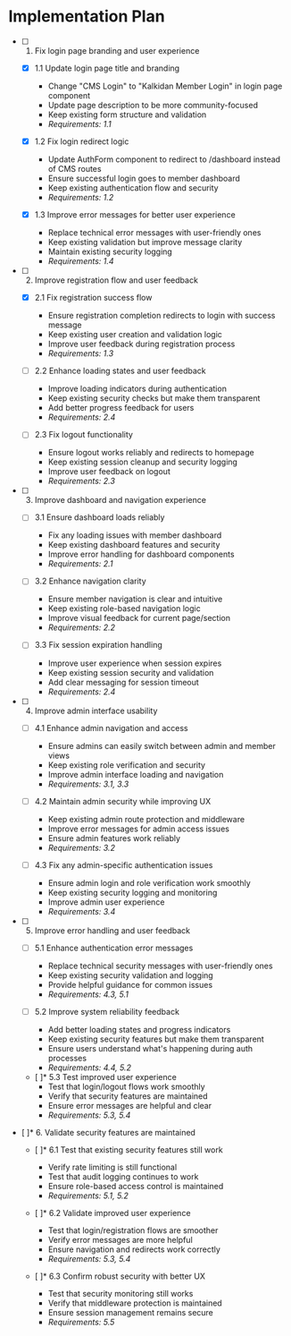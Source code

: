 # Implementation Plan

- [ ] 1. Fix login page branding and user experience

  - [x] 1.1 Update login page title and branding


    - Change "CMS Login" to "Kalkidan Member Login" in login page component
    - Update page description to be more community-focused
    - Keep existing form structure and validation
    - _Requirements: 1.1_
  
  - [x] 1.2 Fix login redirect logic


    - Update AuthForm component to redirect to /dashboard instead of CMS routes
    - Ensure successful login goes to member dashboard
    - Keep existing authentication flow and security
    - _Requirements: 1.2_
  
  - [x] 1.3 Improve error messages for better user experience

    - Replace technical error messages with user-friendly ones
    - Keep existing validation but improve message clarity
    - Maintain existing security logging
    - _Requirements: 1.4_

- [ ] 2. Improve registration flow and user feedback

  - [x] 2.1 Fix registration success flow

    - Ensure registration completion redirects to login with success message
    - Keep existing user creation and validation logic
    - Improve user feedback during registration process
    - _Requirements: 1.3_
  
  - [ ] 2.2 Enhance loading states and user feedback


    - Improve loading indicators during authentication
    - Keep existing security checks but make them transparent
    - Add better progress feedback for users
    - _Requirements: 2.4_
  
  - [ ] 2.3 Fix logout functionality
    - Ensure logout works reliably and redirects to homepage
    - Keep existing session cleanup and security logging
    - Improve user feedback on logout
    - _Requirements: 2.3_

- [ ] 3. Improve dashboard and navigation experience

  - [ ] 3.1 Ensure dashboard loads reliably
    - Fix any loading issues with member dashboard
    - Keep existing dashboard features and security
    - Improve error handling for dashboard components
    - _Requirements: 2.1_
  
  - [ ] 3.2 Enhance navigation clarity
    - Ensure member navigation is clear and intuitive
    - Keep existing role-based navigation logic
    - Improve visual feedback for current page/section
    - _Requirements: 2.2_
  
  - [ ] 3.3 Fix session expiration handling
    - Improve user experience when session expires
    - Keep existing session security and validation
    - Add clear messaging for session timeout
    - _Requirements: 2.4_

- [ ] 4. Improve admin interface usability

  - [ ] 4.1 Enhance admin navigation and access
    - Ensure admins can easily switch between admin and member views
    - Keep existing role verification and security
    - Improve admin interface loading and navigation
    - _Requirements: 3.1, 3.3_
  
  - [ ] 4.2 Maintain admin security while improving UX
    - Keep existing admin route protection and middleware
    - Improve error messages for admin access issues
    - Ensure admin features work reliably
    - _Requirements: 3.2_
  
  - [ ] 4.3 Fix any admin-specific authentication issues
    - Ensure admin login and role verification work smoothly
    - Keep existing security logging and monitoring
    - Improve admin user experience
    - _Requirements: 3.4_

- [ ] 5. Improve error handling and user feedback

  - [ ] 5.1 Enhance authentication error messages
    - Replace technical security messages with user-friendly ones
    - Keep existing security validation and logging
    - Provide helpful guidance for common issues
    - _Requirements: 4.3, 5.1_
  
  - [ ] 5.2 Improve system reliability feedback
    - Add better loading states and progress indicators
    - Keep existing security features but make them transparent
    - Ensure users understand what's happening during auth processes
    - _Requirements: 4.4, 5.2_
  
  - [ ]* 5.3 Test improved user experience
    - Test that login/logout flows work smoothly
    - Verify that security features are maintained
    - Ensure error messages are helpful and clear
    - _Requirements: 5.3, 5.4_

- [ ]* 6. Validate security features are maintained

  - [ ]* 6.1 Test that existing security features still work
    - Verify rate limiting is still functional
    - Test that audit logging continues to work
    - Ensure role-based access control is maintained
    - _Requirements: 5.1, 5.2_
  
  - [ ]* 6.2 Validate improved user experience
    - Test that login/registration flows are smoother
    - Verify error messages are more helpful
    - Ensure navigation and redirects work correctly
    - _Requirements: 5.3, 5.4_
  
  - [ ]* 6.3 Confirm robust security with better UX
    - Test that security monitoring still works
    - Verify that middleware protection is maintained
    - Ensure session management remains secure
    - _Requirements: 5.5_